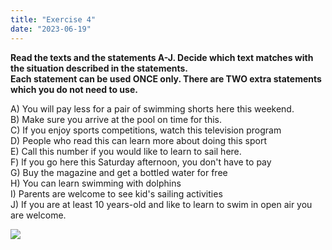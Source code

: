 ```yaml
---
title: "Exercise 4"
date: "2023-06-19"
---
```


**Read the texts and the statements A-J. Decide which text matches with the situation described in the statements.  
Each statement can be used ONCE only. There are TWO extra statements which you do not need to use.**

  
A) You will pay less for a pair of swimming shorts here this weekend.  
B) Make sure you arrive at the pool on time for this.  
C) If you enjoy sports competitions, watch this television program  
D) People who read this can learn more about doing this sport  
E) Call this number if you would like to learn to sail here.  
F) lf you go here this Saturday afternoon, you don't have to pay  
G) Buy the magazine and get a bottled water for free  
H) You can learn swimming with dolphins  
I) Parents are welcome to see kid's sailing activities  
J) If you are at least 10 years-old and like to learn to swim in open air you are welcome.

![](https://xirurgabdukarim.uz/wp-content/uploads/2023/06/4.jpg)
